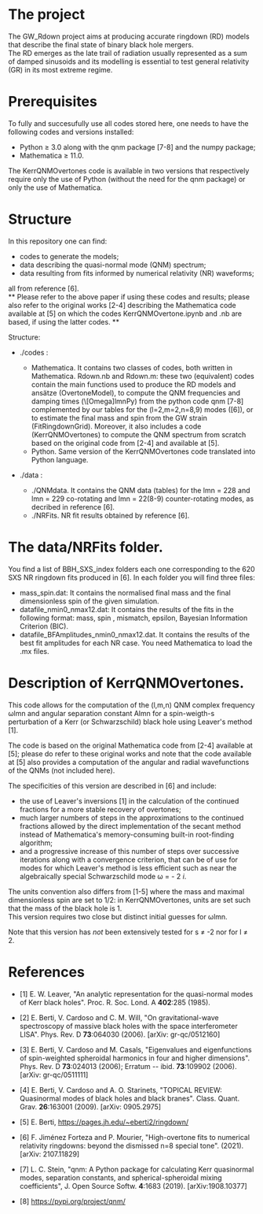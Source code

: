 # The project
 
The GW_Rdown project aims at producing accurate ringdown (RD) models that describe the final state of binary black hole mergers. <br>
The RD emerges as the late trail of radiation usually represented as a sum of damped sinusoids and its modelling is essential to test general relativity (GR) in its most extreme regime.  


# Prerequisites

To fully and succesufully use all codes stored here, one needs to have the following codes and versions installed:
* Python ≥ 3.0 along with the qnm package [7-8] and the numpy package;
* Mathematica ≥ 11.0.

The KerrQNMOvertones code is available in two versions that respectively require only the use of Python (without the need for the qnm package) or only the use of Mathematica.


# Structure

In this repository one can find: 
* codes to generate the models;
* data describing the quasi-normal mode (QNM) spectrum;
* data resulting from fits informed by numerical relativity (NR) waveforms;

all from reference [6].<br>
** Please refer to the above paper if using these codes and results; please also refer to the original works [2-4] describing the Mathematica code available at [5] on which the codes KerrQNMOvertone.ipynb and .nb are based, if using the latter codes. **


Structure:
* ./codes :  
  * Mathematica. It contains two classes of codes, both written in Mathematica. Rdown.nb and Rdown.m: these two (equivalent) codes contain the main functions                                      used to produce the RD models and ansätze (OvertoneModel), to compute the QNM frequencies and damping times (\\[Omega]lmnPy) from                                    the python code qnm [7-8] complemented by our tables for the (l=2,m=2,n=8,9) modes ([6]), or to estimate the final mass and spin from the GW strain (FitRingdownGrid). 
                                   Moreover, it also includes a code (KerrQNMOvertones) to compute the QNM spectrum from scratch based on the original code from 
                                   [2-4] and available at [5]. 
  * Python. Same version of the KerrQNMOvertones code translated into Python language.
                                   
* ./data :    
  * ./QNMdata. It contains the QNM data (tables) for the lmn = 228 and lmn = 229 co-rotating and lmn = 22(8-9) counter-rotating modes, as decribed in reference [6].
  * ./NRFits. NR fit results obtained by reference [6].                                  

# The data/NRFits folder.

You find a list of BBH_SXS_index folders each one corresponding to the 620 SXS NR ringdown fits produced in [6]. In each folder you will find three files:

* mass_spin.dat: It contains the normalised final mass and the final dimensionless spin of the given simulation.
* datafile_nmin0_nmax12.dat: It contains the results of the fits in the following format: mass, spin , mismatch, epsilon, Bayesian Information Criterion (BIC).
* datafile_BFAmplitudes_nmin0_nmax12.dat. It contains the results of the best fit amplitudes for each NR case. You need Mathematica to load the .mx files.

# Description of KerrQNMOvertones.

This code allows for the computation of the (l,m,n) QNM complex frequency ωlmn and angular separation constant Almn for a spin-weigth-s perturbation of a Kerr (or Schwarzschild) black hole using Leaver's method [1].

The code is based on the original Mathematica code from [2-4] available at [5]; please do refer to these original works and note that the code available at [5] also provides a computation of the angular and radial wavefunctions of the QNMs (not included here).

The specificities of this version are described in [6] and include:
* the use of Leaver's inversions [1] in the calculation of the continued fractions for a more stable recovery of overtones;
* much larger numbers of steps in the approximations to the continued fractions allowed by the direct implementation of the secant method instead of Mathematica's
       memory-consuming built-in root-finding algorithm;
* and a progressive increase of this number of steps over successive iterations along with a convergence criterion, that can be of use for modes for which Leaver's method is less efficient such as near the algebraically special Schwarzschild mode ω = - 2 *i*.
   
The units convention also differs from [1-5] where the mass and maximal dimensionless spin are set to 1/2: in KerrQNMOvertones, units are set such that the mass of the black hole is 1. <br>
This version requires two close but distinct initial guesses for ωlmn.

Note that this version has *not* been extensively tested for s ≠ -2 nor for l ≠ 2.
    
    
    
# References

* [1] E. W. Leaver, "An analytic representation for the quasi-normal modes of Kerr black holes".  Proc. R. Soc. Lond. A **402**:285 (1985).

* [2] E. Berti, V. Cardoso and C. M. Will, "On gravitational-wave spectroscopy of massive black holes with the space interferometer LISA".  Phys. Rev. D **73**:064030 (2006).  [arXiv: gr-qc/0512160]

* [3] E. Berti, V. Cardoso and M. Casals, "Eigenvalues and eigenfunctions of spin-weighted spheroidal harmonics in four and higher dimensions".  Phys. Rev. D **73**:024013 (2006);  Erratum -- ibid. **73**:109902 (2006).  [arXiv: gr-qc/0511111]

* [4] E. Berti, V. Cardoso and A. O. Starinets, "TOPICAL REVIEW: Quasinormal modes of black holes and black branes".  Class. Quant. Grav. **26**:163001 (2009).  [arXiv: 0905.2975]

* [5] E. Berti, https://pages.jh.edu/~eberti2/ringdown/

* [6] F. Jiménez Forteza and P. Mourier, "High-overtone fits to numerical relativity ringdowns: beyond the dismissed n=8 special tone".  (2021).  [arXiv: 2107.11829]

* [7] L. C. Stein, "qnm: A Python package for calculating Kerr quasinormal modes, separation constants, and spherical-spheroidal mixing coefficients",  J. Open Source Softw. **4**:1683 (2019). [arXiv:1908.10377]

* [8] https://pypi.org/project/qnm/ 
